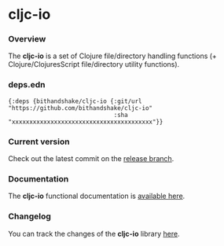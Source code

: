 
# cljc-io

### Overview

The <strong>cljc-io</strong> is a set of Clojure file/directory handling functions
(+ Clojure/ClojuresScript file/directory utility functions).

### deps.edn

```
{:deps {bithandshake/cljc-io {:git/url "https://github.com/bithandshake/cljc-io"
                              :sha     "xxxxxxxxxxxxxxxxxxxxxxxxxxxxxxxxxxxxxxxx"}}
```

### Current version

Check out the latest commit on the [release branch](https://github.com/bithandshake/cljc-io/tree/release).

### Documentation

The <strong>cljc-io</strong> functional documentation is [available here](https://bithandshake.github.io/cljc-io).

### Changelog

You can track the changes of the <strong>cljc-io</strong> library [here](CHANGES.md).
